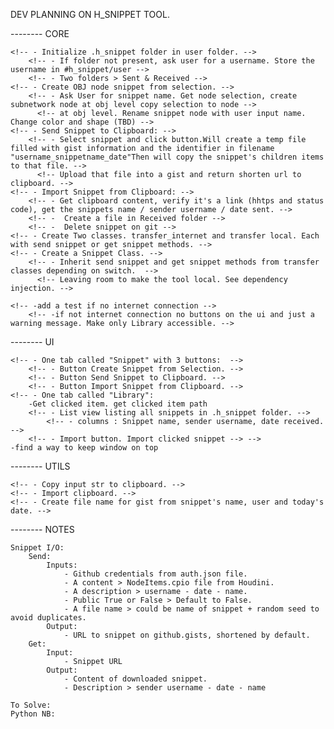 DEV PLANNING ON H_SNIPPET TOOL.


-------- CORE

    <!-- - Initialize .h_snippet folder in user folder. -->
        <!-- - If folder not present, ask user for a username. Store the username in #h_snippet/user -->
        <!-- - Two folders > Sent & Received -->
    <!-- - Create OBJ node snippet from selection. -->
        <!-- - Ask User for snippet name. Get node selection, create subnetwork node at obj level copy selection to node -->
          <!-- at obj level. Rename snippet node with user input name. Change color and shape (TBD) -->
    <!-- - Send Snippet to Clipboard: -->
        <!-- - Select snippet and click button.Will create a temp file filled with gist information and the identifier in filename "username_snippetname_date"Then will copy the snippet's children items to that file. -->
          <!-- Upload that file into a gist and return shorten url to clipboard. -->
    <!-- - Import Snippet from Clipboard: -->
        <!-- - Get clipboard content, verify it's a link (hhtps and status code), get the snippets name / sender username / date sent. -->
        <!-- -  Create a file in Received folder -->
        <!-- -  Delete snippet on git -->
    <!-- - Create Two classes. transfer_internet and transfer local. Each with send snippet or get snippet methods. -->
    <!-- - Create a Snippet Class. -->
        <!-- - Inherit send snippet and get snippet methods from transfer classes depending on switch.  -->
          <!-- Leaving room to make the tool local. See dependency injection. -->

    <!-- -add a test if no internet connection -->
        <!-- -if not internet connection no buttons on the ui and just a warning message. Make only Library accessible. -->


-------- UI

    <!-- - One tab called "Snippet" with 3 buttons:  -->
        <!-- - Button Create Snippet from Selection. -->
        <!-- - Button Send Snippet to Clipboard. -->
        <!-- - Button Import Snippet from Clipboard. -->
    <!-- - One tab called "Library":
        -Get clicked item. get clicked item path
        <!-- - List view listing all snippets in .h_snippet folder. -->
            <!-- - columns : Snippet name, sender username, date received. -->
        <!-- - Import button. Import clicked snippet --> -->
    -find a way to keep window on top

-------- UTILS

    <!-- - Copy input str to clipboard. -->
    <!-- - Import clipboard. -->
    <!-- - Create file name for gist from snippet's name, user and today's date. -->

-------- NOTES

    Snippet I/O:
        Send:
            Inputs:
                - Github credentials from auth.json file.
                - A content > NodeItems.cpio file from Houdini.
                - A description > username - date - name.
                - Public True or False > Default to False.
                - A file name > could be name of snippet + random seed to avoid duplicates.
            Output:
                - URL to snippet on github.gists, shortened by default.
        Get:
            Input:
                - Snippet URL
            Output:
                - Content of downloaded snippet.
                - Description > sender username - date - name

    To Solve:
    Python NB:
























